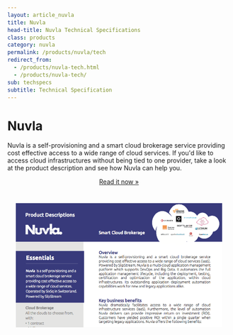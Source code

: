 ```yaml
---
layout: article_nuvla
title: Nuvla
head-title: Nuvla Technical Specifications
class: products
category: nuvla
permalink: /products/nuvla/tech
redirect_from:
  - /products/nuvla-tech.html
  - /products/nuvla-tech/
sub: techspecs
subtitle: Technical Specification
---
```


<div class="container big">
  <div class="row row-highlights">
    <div class="col-md-6 col-2-text">
      <h1>Nuvla</h1>
      <p>Nuvla is a self-provisioning and a smart cloud brokerage service providing cost effective access to a wide range of cloud services. If you'd like to access cloud infrastructures without being tied to one provider, take a look at the product description and see how Nuvla can help you.</p>
      <center>
       <a href="http://media.sixsq.com/nuvla-product-description" class="btn btn-primary btn-lg" role="button">Read it now &raquo;</a>
      </center>
    </div>
    <div class="col-md-6 col-2-image">
      <h1>
        <center>
          <img style="max-height: 280px;" src="/img/content/product_descriptions/nuvla_product_description_screen_shot.png" alt="nuvla_product_description_screen_shot"/>
        </center>
      </h1>
    </div>
  </div>
</div>
